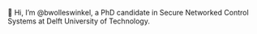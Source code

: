 👋 Hi, I’m @bwolleswinkel, a PhD candidate in Secure Networked Control Systems at Delft University of Technology.

<!---
bwolleswinkel/bwolleswinkel is a ✨ special ✨ repository because its `README.md` (this file) appears on your GitHub profile.
You can click the Preview link to take a look at your changes.
--->

